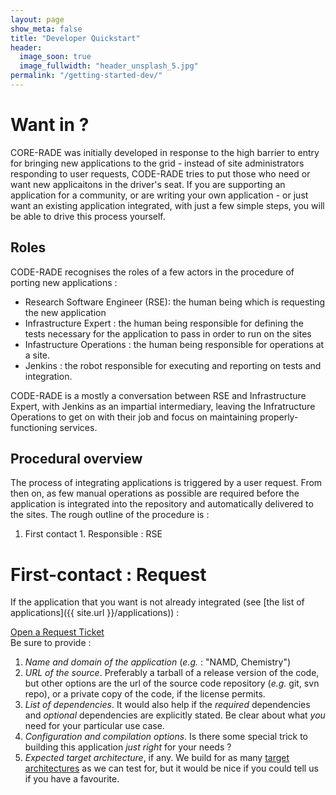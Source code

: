 ```yaml
---
layout: page
show_meta: false
title: "Developer Quickstart"
header:
  image_soon: true
  image_fullwidth: "header_unsplash_5.jpg"
permalink: "/getting-started-dev/"
---
```


# Want in ?

CORE-RADE was initially developed in response to the high barrier to entry for bringing new applications to the grid - instead of site administrators responding to user requests, CODE-RADE tries to put those who need or want new applicaitons in the driver's seat. If you are supporting an application for a community, or are writing your own application - or just want an existing application integrated, with just a few simple steps, you will be able to drive this process yourself.

## Roles

CODE-RADE recognises the roles of a few actors in the procedure of porting new applications :

  * Research Software Engineer (RSE): the human being which is requesting the new application
  * Infrastructure Expert : the human being responsible for defining the tests necessary for the application to pass in order to run on the sites
  * Infastructure Operations : the human being responsible for operations at a site.
  * Jenkins : the robot responsible for executing and reporting on tests and integration.

CODE-RADE is a mostly a conversation between RSE and Infrastructure Expert, with Jenkins as an impartial intermediary, leaving the Infratructure Operations to get on with their job and focus on maintaining properly-functioning services.

## Procedural overview

The process of integrating applications is triggered by a user request. From then on, as few manual operations as possible are required before the application is integrated into the repository and automatically delivered to the sites. The rough outline of the procedure is :

  1. First contact
    1. Responsible : RSE

# First-contact : Request

If the application that you want is not already integrated (see [the list of applications]({{ site.url }}/applications)) :
<div class="row"><i class="fa fa-hand-o-right"></i> <a href="https://github.com/AAROC/CODE-RADE/issues/new?labels=proposed">Open a Request Ticket</a></div>
Be sure to provide :

  1. *Name and domain of the application* (_e.g._ : "NAMD, Chemistry")
  2. *URL of the source*. Preferably a tarball of a release version of the code, but other options are the url of the source code repository (_e.g._ git, svn repo), or a private copy of the code, if the license permits.
  3. *List of dependencies*. It would also help if the _required_ dependencies and _optional_ dependencies are explicitly stated. Be clear about what _you_ need for your particular use case.
  4. *Configuration and compilation options*. Is there some special trick to building this application _just right_ for your needs ?
  5. *Expected target architecture*, if any. We build for as many [target architectures](/app-target) as we can test for, but it would be nice if you could tell us if you have a favourite.
